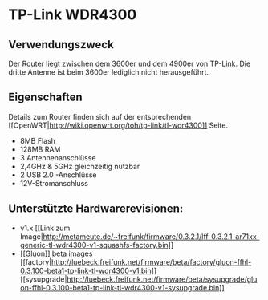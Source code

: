 # TP-Link WDR4300

## Verwendungszweck

Der Router liegt zwischen dem 3600er und dem 4900er von TP-Link. Die dritte Antenne ist beim 3600er lediglich nicht herausgeführt.

## Eigenschaften

Details zum Router finden sich auf der entsprechenden [[OpenWRT|http://wiki.openwrt.org/toh/tp-link/tl-wdr4300]] Seite.

* 8MB Flash
* 128MB RAM
* 3 Antennenanschlüsse
* 2,4GHz & 5GHz gleichzeitig nutzbar
* 2 USB 2.0 -Anschlüsse
* 12V-Stromanschluss

## Unterstützte Hardwarerevisionen:

* v1.x [[Link zum Image|http://metameute.de/~freifunk/firmware/0.3.2.1/lff-0.3.2.1-ar71xx-generic-tl-wdr4300-v1-squashfs-factory.bin]]
* [[Gluon]] beta images [[factory|http://luebeck.freifunk.net/firmware/beta/factory/gluon-ffhl-0.3.100-beta1-tp-link-tl-wdr4300-v1.bin]] [[sysupgrade|http://luebeck.freifunk.net/firmware/beta/sysupgrade/gluon-ffhl-0.3.100-beta1-tp-link-tl-wdr4300-v1-sysupgrade.bin]]